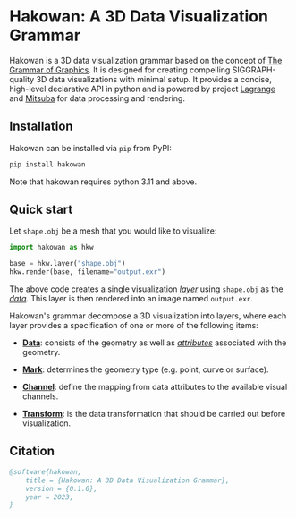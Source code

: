 # Hakowan: A 3D Data Visualization Grammar

Hakowan is a 3D data visualization grammar based on the concept of [The Grammar
of Graphics](https://link.springer.com/book/10.1007/0-387-28695-0). It is
designed for creating compelling SIGGRAPH-quality 3D data visualizations with
minimal setup. It provides a concise, high-level declarative API in python and
is powered by project [Lagrange](https://opensource.adobe.com/lagrange-docs/)
and [Mitsuba](https://mitsuba.readthedocs.io/en/stable/index.html) for data
processing and rendering.

## Installation

Hakowan can be installed via `pip` from PyPI:

``` sh
pip install hakowan
```

Note that hakowan requires python 3.11 and above.

## Quick start

Let `shape.obj` be a mesh that you would like to visualize:

``` py
import hakowan as hkw

base = hkw.layer("shape.obj")
hkw.render(base, filename="output.exr")
```

The above code creates a single visualization [_layer_](guide/layer.md) using
`shape.obj` as the [_data_](guide/data.md). This layer is then rendered into an image
named `output.exr`.

Hakowan's grammar decompose a 3D visualization into layers, where each layer
provides a specification of one or more of the following items:

* [__Data__](guide/data.md): consists of the geometry as well as
[_attributes_](guide/data.md#Attribute) associated with the geometry.

* [__Mark__](guide/mark.md): determines the geometry type (e.g. point, curve or surface).

* [__Channel__](guide/channel.md): define the mapping from data attributes to the available visual channels.

* [__Transform__](guide/transform.md): is the data transformation that should be carried out before visualization.

## Citation

``` bibtex
@software{hakowan,
    title = {Hakowan: A 3D Data Visualization Grammar},
    version = {0.1.0},
    year = 2023,
}
```
